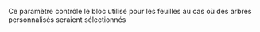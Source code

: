 Ce paramètre contrôle le bloc utilisé pour les feuilles au cas où des arbres personnalisés seraient sélectionnés